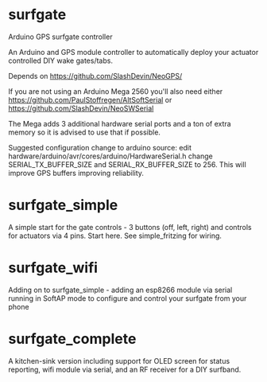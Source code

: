# surfgate
Arduino GPS surfgate controller

An Arduino and GPS module controller to automatically deploy your actuator controlled DIY wake gates/tabs. 

Depends on https://github.com/SlashDevin/NeoGPS/

If you are not using an Arduino Mega 2560 you'll also need either https://github.com/PaulStoffregen/AltSoftSerial or https://github.com/SlashDevin/NeoSWSerial

The Mega adds 3 additional hardware serial ports and a ton of extra memory so it is advised to use that if possible.

Suggested configuration change to arduino source: edit hardware/arduino/avr/cores/arduino/HardwareSerial.h change SERIAL_TX_BUFFER_SIZE and SERIAL_RX_BUFFER_SIZE to 256.  This will improve GPS buffers improving reliability.


# surfgate_simple
A simple start for the gate controls - 3 buttons (off, left, right) and controls for actuators via 4 pins.  Start here.  See simple_fritzing for wiring.


# surfgate_wifi
Adding on to surfgate_simple - adding an esp8266 module via serial running in SoftAP mode to configure and control your surfgate from your phone

# surfgate_complete
A kitchen-sink version including support for OLED screen for status reporting, wifi module via serial, and an RF receiver for a DIY surfband.

